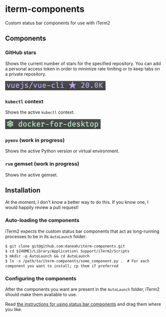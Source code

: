 # iterm-components
Custom status bar components for use with iTerm2


## Components

### GitHub stars

Shows the current number of stars for the specified repository. You can add a personal access token in order to minimize rate limiting or to keep tabs on a private repository.

![GitHub stars component](screenshots/github-stars.png)

### `kubectl` context

Shows the active `kubectl` context.

![kubectl context component](screenshots/kubectl-context.png)

### `pyenv` (work in progress)

Shows the active Python version or virtual environment.

### `rvm` gemset (work in progress)

Shows the active gemset.


## Installation

At the moment, I don't know a better way to do this.
If you know one, I would happily review a pull request!

### Auto-loading the components

iTerm2 expects the custom status bar components that act as long-running processes to be in its `AutoLaunch` folder:

```shell
$ git clone git@github.com:daneah/iterm-components.git
$ cd ${HOME}/Library/Application\ Support/iTerm2/Scripts
$ mkdir -p AutoLaunch && cd AutoLaunch
$ ln -s /path/to/iterm-components/some_component.py .  # For each component you want to install; cp them if preferred
```

### Configuring the components

After the components you want are present in the `AutoLaunch` folder, iTerm2 should make them available to use.

Read [the instructions for using status bar components](https://www.iterm2.com/3.3/documentation-status-bar.html) and drag them where you like.
